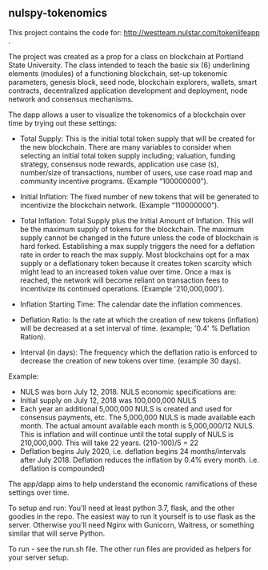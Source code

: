 ## nulspy-tokenomics

This project contains the code for:  http://westteam.nulstar.com/tokenlifeapp .

The project was created as a prop for a class on blockchain at Portland State University. The class intended to teach the basic six (6) underlining elements (modules) of a functioning blockchain, set-up tokenomic parameters, genesis block, seed node, blockchain explorers, wallets, smart contracts, decentralized application development and deployment, node network and consensus mechanisms.

The dapp allows a user to visualize the tokenomics of a blockchain over time by trying out these settings:

- Total Supply: This is the initial total token supply that will be created for the new blockchain. There are many variables to consider when selecting an initial total token supply including; valuation, funding strategy, consensus node rewards, application use case (s), number/size of transactions, number of users, use case road map and community incentive programs. (Example “100000000”).

- Initial Inflation: The fixed number of new tokens that will be generated to incentivize the blockchain network. (Example “110000000”).

- Total Inflation: Total Supply plus the Initial Amount of Inflation. This will be the maximum supply of tokens for the blockchain. 
The maximum supply cannot be changed in the future unless the code of blockchain is hard forked. Establishing a max supply triggers the need for a deflation rate in order to reach the max supply. Most blockchains opt for a max supply or a deflationary token because it creates token scarcity which might lead to an increased token value over time. Once a max is reached, the network will become reliant on transaction fees to incentivize its continued operations. (Example '210,000,000').

- Inflation Starting Time: The calendar date the inflation commences.

- Deflation Ratio: Is the rate at which the creation of new tokens (inflation) will be decreased at a set interval of time. (example; '0.4' % Deflation Ration).

- Interval (in days): The frequency which the deflation ratio is enforced to decrease the creation of new tokens over time. (example 30 days).

Example:

- NULS was born July 12, 2018. NULS economic specifications are:
- Initial supply on July 12, 2018 was 100,000,000 NULS
- Each year an additional 5,000,000 NULS is created and used for consensus payments, etc. The 5,000,000 NULS is made available each month.  The actual amount available each month is 5,000,000/12 NULS. This is inflation and will continue until the total supply of NULS is 210,000,000. This will take 22 years. (210-100)/5 = 22 
- Deflation begins July 2020, i.e. deflation begins 24 months/intervals after July 2018. Deflation reduces the inflation by 0.4% every month. i.e. deflation is compounded)

The app/dapp aims to help understand the economic ramifications of these settings over time.

To setup and run: You'll need at least python 3.7, flask, and the other goodies in the repo. The easiest way to run it yourself is to use flask as the server. Otherwise you'll need Nginx with Gunicorn, Waitress, or something similar that will serve Python.

To run - see the run.sh file. The other run files are provided as helpers for your server setup.

